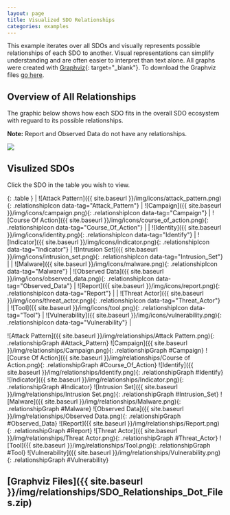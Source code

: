 ```yaml
---
layout: page
title: Visualized SDO Relationships
categories: examples
---
```


<script src="{{ site.baseurl }}/js/visualized_sdo_relationships.js"></script>

This example iterates over all SDOs and visually represents possible relationships of each SDO to another. Visual representations can simplify understanding and are often easier to interpret than text alone. All graphs were created with [Graphviz](http://graphviz.org/){: target="_blank"}. To download the Graphviz files [go here](#graphviz-files).

**Overview of All Relationships**
------------

The graphic below shows how each SDO fits in the overall SDO ecosystem with reguard to its possible relationships.

**Note:** Report and Observed Data do not have any relationships.


<a href="{{site.baseurl}}/img/relationships/SDO_Relationships_Graphviz.png"><img src="{{site.baseurl}}/img/relationships/SDO_Relationships_Graphviz.png"></a>

**Visulized SDOs**
--------------

Click the SDO in the table you wish to view.
<div class="row">
    <div class="col-md-4" markdown="1">

{: .table }
| ![Attack Pattern]({{ site.baseurl }}/img/icons/attack_pattern.png){: .relationshipIcon data-tag="Attack_Pattern"} | ![Campaign]({{ site.baseurl }}/img/icons/campaign.png){: .relationshipIcon data-tag="Campaign"} | ![Course Of Action]({{ site.baseurl }}/img/icons/course_of_action.png){: .relationshipIcon data-tag="Course_Of_Action"} |
| ![Identity]({{ site.baseurl }}/img/icons/identity.png){: .relationshipIcon data-tag="Identify"} | ![Indicator]({{ site.baseurl }}/img/icons/indicator.png){: .relationshipIcon data-tag="Indicator"} | ![Intrusion Set]({{ site.baseurl }}/img/icons/intrusion_set.png){: .relationshipIcon data-tag="Intrusion_Set"} |
| ![Malware]({{ site.baseurl }}/img/icons/malware.png){: .relationshipIcon data-tag="Malware"} | ![Observed Data]({{ site.baseurl }}/img/icons/observed_data.png){: .relationshipIcon data-tag="Observed_Data"} | ![Report]({{ site.baseurl }}/img/icons/report.png){: .relationshipIcon data-tag="Report"} |
| ![Threat Actor]({{ site.baseurl }}/img/icons/threat_actor.png){: .relationshipIcon data-tag="Threat_Actor"} | ![Tool]({{ site.baseurl }}/img/icons/tool.png){: .relationshipIcon data-tag="Tool"} | ![Vulnerability]({{ site.baseurl }}/img/icons/vulnerability.png){: .relationshipIcon data-tag="Vulnerability"} |

</div>

<div class="col-md-8 text-center" markdown="1">
![Attack Pattern]({{ site.baseurl }}/img/relationships/Attack Pattern.png){: .relationshipGraph #Attack_Pattern}
![Campaign]({{ site.baseurl }}/img/relationships/Campaign.png){: .relationshipGraph #Campaign}
![Course Of Action]({{ site.baseurl }}/img/relationships/Course of Action.png){: .relationshipGraph #Course_Of_Action}
![Identify]({{ site.baseurl }}/img/relationships/Identify.png){: .relationshipGraph #Identify}
![Indicator]({{ site.baseurl }}/img/relationships/Indicator.png){: .relationshipGraph #Indicator}
![Intrusion Set]({{ site.baseurl }}/img/relationships/Intrusion Set.png){: .relationshipGraph #Intrusion_Set}
![Malware]({{ site.baseurl }}/img/relationships/Malware.png){: .relationshipGraph #Malware}
![Observed Data]({{ site.baseurl }}/img/relationships/Observed Data.png){: .relationshipGraph #Observed_Data}
![Report]({{ site.baseurl }}/img/relationships/Report.png){: .relationshipGraph #Report}
![Threat Actor]({{ site.baseurl }}/img/relationships/Threat Actor.png){: .relationshipGraph #Threat_Actor}
![Tool]({{ site.baseurl }}/img/relationships/Tool.png){: .relationshipGraph #Tool}
![Vulnerability]({{ site.baseurl }}/img/relationships/Vulnerability.png){: .relationshipGraph #Vulnerability}
</div>
</div>

## [Graphviz Files]({{ site.baseurl }}/img/relationships/SDO_Relationships_Dot_Files.zip)
